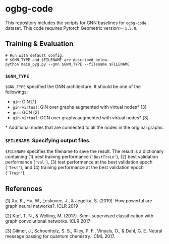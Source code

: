 # ogbg-code

This repository includes the scripts for GNN baselines for `ogbg-code` dataset.
This code requires Pytorch Geometric version>=`1.5.0`.

## Training & Evaluation

```
# Run with default config.
# $GNN_TYPE and $FILENAME are described below.
python main_pyg.py --gnn $GNN_TYPE --filename $FILENAME
```

### `$GNN_TYPE`
`$GNN_TYPE` specified the GNN architecture. It should be one of the followings:
- `gin`: GIN [1]
- `gin-virtual`: GIN over graphs augmented with virtual nodes\* [3]
- `gcn`: GCN [2]
- `gin-virtual`: GCN over graphs augmented with virtual nodes\* [3]

\* Additional nodes that are connected to all the nodes in the original graphs.

### `$FILENAME`: Specifying output files. 
`$FILENAME` specifies the filename to save the result. The result is a dictionary containing (1) best training performance (`'BestTrain'`), (2) best validation performance (`'Val'`), (3) test performance at the best validation epoch (`'Test'`), and (4) training performance at the best validation epoch (`'Train'`).


## References
[1] Xu, K., Hu, W., Leskovec, J., & Jegelka, S. (2019). How powerful are graph neural networks?. ICLR 2019

[2] Kipf, T. N., & Welling, M. (2017). Semi-supervised classification with graph convolutional networks. ICLR 2017

[3] Gilmer, J., Schoenholz, S. S., Riley, P. F., Vinyals, O., & Dahl, G. E. Neural message passing for quantum chemistry. ICML 2017.
